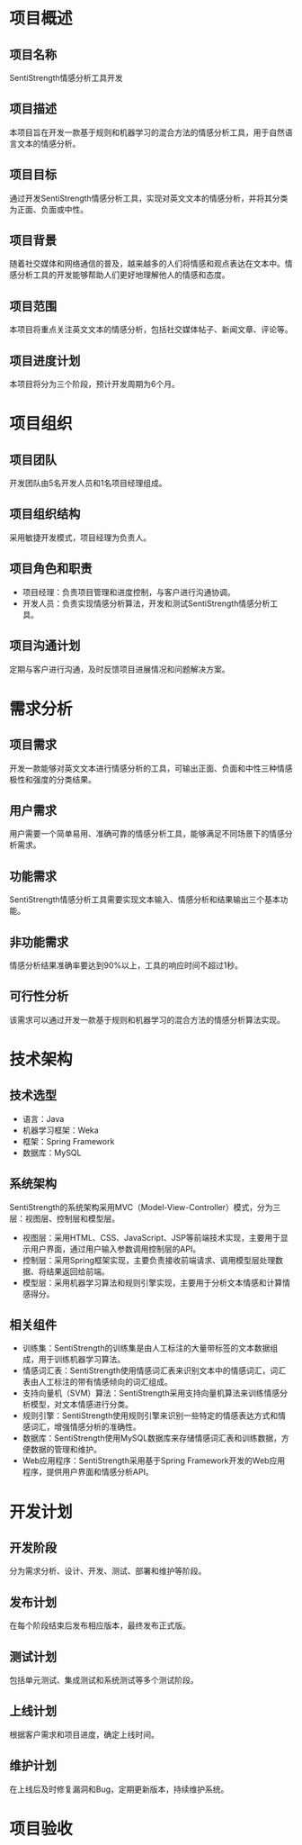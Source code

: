 # 项目概述

## 项目名称

SentiStrength情感分析工具开发

## 项目描述

本项目旨在开发一款基于规则和机器学习的混合方法的情感分析工具，用于自然语言文本的情感分析。

## 项目目标

通过开发SentiStrength情感分析工具，实现对英文文本的情感分析，并将其分类为正面、负面或中性。

## 项目背景

随着社交媒体和网络通信的普及，越来越多的人们将情感和观点表达在文本中。情感分析工具的开发能够帮助人们更好地理解他人的情感和态度。

## 项目范围

本项目将重点关注英文文本的情感分析，包括社交媒体帖子、新闻文章、评论等。

## 项目进度计划

本项目将分为三个阶段，预计开发周期为6个月。

# 项目组织

## 项目团队

开发团队由5名开发人员和1名项目经理组成。

## 项目组织结构

采用敏捷开发模式，项目经理为负责人。

## 项目角色和职责

- 项目经理：负责项目管理和进度控制，与客户进行沟通协调。
- 开发人员：负责实现情感分析算法，开发和测试SentiStrength情感分析工具。

## 项目沟通计划

定期与客户进行沟通，及时反馈项目进展情况和问题解决方案。

# 需求分析

## 项目需求

开发一款能够对英文文本进行情感分析的工具，可输出正面、负面和中性三种情感极性和强度的分类结果。

## 用户需求

用户需要一个简单易用、准确可靠的情感分析工具，能够满足不同场景下的情感分析需求。

## 功能需求

SentiStrength情感分析工具需要实现文本输入、情感分析和结果输出三个基本功能。

## 非功能需求

情感分析结果准确率要达到90%以上，工具的响应时间不超过1秒。

## 可行性分析

该需求可以通过开发一款基于规则和机器学习的混合方法的情感分析算法实现。

# 技术架构

## 技术选型

- 语言：Java
- 机器学习框架：Weka
- 框架：Spring Framework
- 数据库：MySQL

## 系统架构

SentiStrength的系统架构采用MVC（Model-View-Controller）模式，分为三层：视图层、控制层和模型层。

- 视图层：采用HTML、CSS、JavaScript、JSP等前端技术实现，主要用于显示用户界面，通过用户输入参数调用控制层的API。
- 控制层：采用Spring框架实现，主要负责接收前端请求、调用模型层处理数据、将结果返回给前端。
- 模型层：采用机器学习算法和规则引擎实现，主要用于分析文本情感和计算情感得分。

## 相关组件

- 训练集：SentiStrength的训练集是由人工标注的大量带标签的文本数据组成，用于训练机器学习算法。
- 情感词汇表：SentiStrength使用情感词汇表来识别文本中的情感词汇，词汇表由人工标注的带有情感倾向的词汇组成。
- 支持向量机（SVM）算法：SentiStrength采用支持向量机算法来训练情感分析模型，对文本情感进行分类。
- 规则引擎：SentiStrength使用规则引擎来识别一些特定的情感表达方式和情感词汇，增强情感分析的准确性。
- 数据库：SentiStrength使用MySQL数据库来存储情感词汇表和训练数据，方便数据的管理和维护。
- Web应用程序：SentiStrength采用基于Spring Framework开发的Web应用程序，提供用户界面和情感分析API。

# 开发计划

## 开发阶段

分为需求分析、设计、开发、测试、部署和维护等阶段。

## 发布计划

在每个阶段结束后发布相应版本，最终发布正式版。

## 测试计划

包括单元测试、集成测试和系统测试等多个测试阶段。

## 上线计划

根据客户需求和项目进度，确定上线时间。

## 维护计划

在上线后及时修复漏洞和Bug，定期更新版本，持续维护系统。

# 项目验收
